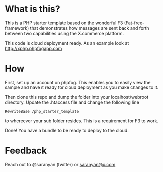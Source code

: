What is this?
===

This is a PHP starter template based on the wonderful F3 (Fat-free-framework) that demonstrates how messages are sent back and forth between two capabilities using the X.commerce platform.

This code is cloud deployment ready. 
As an example look at http://xphp.phpfogapp.com

How
====
First, set up an account on phpfog. This enables you to easily view the sample and have it ready for cloud deployment as you make changes to it.

Then clone this repo and dump the folder into your localhost/webroot directory. Update the .htaccess file and change the following line
	
	RewriteBase /php_starter_template

to whereever your sub folder resides. This is a requirement for F3 to work.

Done! You have a bundle to be ready to deploy to the cloud.

Feedback
====

Reach out to @saranyan (twitter) or saranyan@x.com


